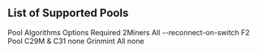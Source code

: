 

## List of Supported Pools

Pool        Algorithms       Options Required
2Miners         All       --reconnect-on-switch
F2 Pool     C29M & C31            none
Grinmint        All               none